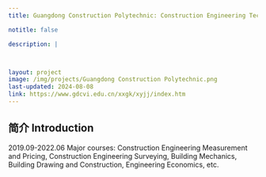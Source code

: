 ```yaml
---
title: Guangdong Construction Polytechnic: Construction Engineering Technology

notitle: false

description: |



layout: project
image: /img/projects/Guangdong Construction Polytechnic.png
last-updated: 2024-08-08
link: https://www.gdcvi.edu.cn/xxgk/xyjj/index.htm
---
```


## 简介 Introduction
2019.09-2022.06
Major courses: Construction Engineering Measurement and Pricing, Construction Engineering Surveying, Building Mechanics, Building Drawing and Construction, Engineering Economics, etc.
